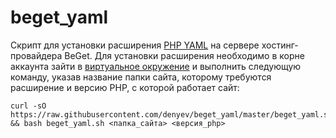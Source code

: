 # beget_yaml
Скрипт для установки расширения [PHP YAML](http://php.net/manual/ru/book.yaml.php) на сервере хостинг-провайдера BeGet. Для установки расширения необходимо в корне аккаунта зайти в [виртуальное окружение](https://beget.com/ru/articles/webapp_main) и выполнить следующую команду, указав название папки сайта, которому требуются расширение и версию PHP, с которой работает сайт:
```
curl -sO https://raw.githubusercontent.com/denyev/beget_yaml/master/beget_yaml.sh && bash beget_yaml.sh <папка_сайта> <версия_php>
```

